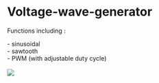 # Voltage-wave-generator
<p>Functions including :</p>
- sinusoidal<br>
- sawtooth<br>
- PWM (with adjustable duty cycle)<br><br>
<img src="https://gabrielkheisa.github.io/img/wave.gif">
